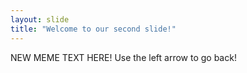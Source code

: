 ```yaml
---
layout: slide
title: "Welcome to our second slide!"
---
```

NEW MEME TEXT HERE!
Use the left arrow to go back!